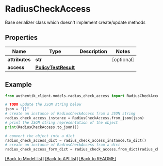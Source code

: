 # RadiusCheckAccess

Base serializer class which doesn't implement create/update methods

## Properties

Name | Type | Description | Notes
------------ | ------------- | ------------- | -------------
**attributes** | **str** |  | [optional] 
**access** | [**PolicyTestResult**](PolicyTestResult.md) |  | 

## Example

```python
from authentik_client.models.radius_check_access import RadiusCheckAccess

# TODO update the JSON string below
json = "{}"
# create an instance of RadiusCheckAccess from a JSON string
radius_check_access_instance = RadiusCheckAccess.from_json(json)
# print the JSON string representation of the object
print(RadiusCheckAccess.to_json())

# convert the object into a dict
radius_check_access_dict = radius_check_access_instance.to_dict()
# create an instance of RadiusCheckAccess from a dict
radius_check_access_form_dict = radius_check_access.from_dict(radius_check_access_dict)
```
[[Back to Model list]](../README.md#documentation-for-models) [[Back to API list]](../README.md#documentation-for-api-endpoints) [[Back to README]](../README.md)


